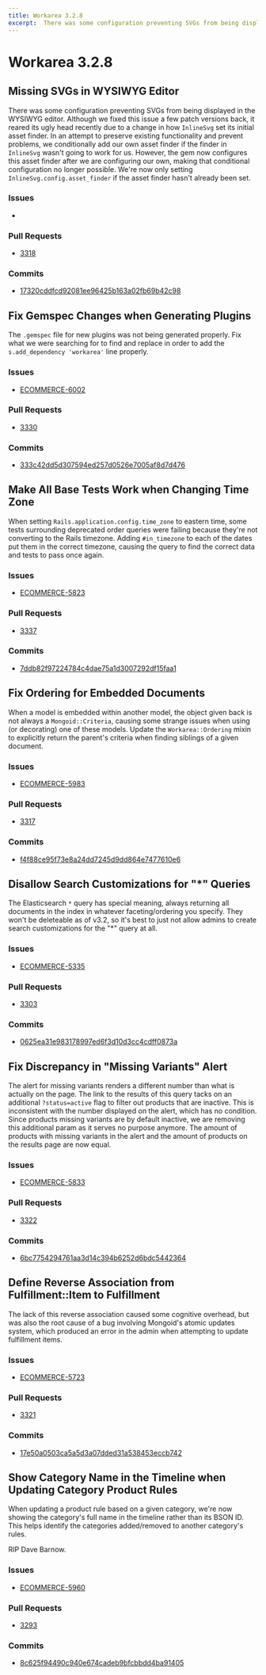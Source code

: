 ```yaml
---
title: Workarea 3.2.8
excerpt:  There was some configuration preventing SVGs from being displayed in the WYSIWYG editor. Although we fixed this issue a few patch versions back, it reared its ugly head recently due to a change in how InlineSvg set its initial asset finder. In an att
---
```


# Workarea 3.2.8

## Missing SVGs in WYSIWYG Editor

There was some configuration preventing SVGs from being displayed in the WYSIWYG editor. Although we fixed this issue a few patch versions back, it reared its ugly head recently due to a change in how `InlineSvg` set its initial asset finder. In an attempt to preserve existing functionality and prevent problems, we conditionally add our own asset finder if the finder in `InlineSvg` wasn't going to work for us. However, the gem now configures this asset finder after we are configuring our own, making that conditional configuration no longer possible. We're now only setting `InlineSvg.config.asset_finder` if the asset finder hasn't already been set.

### Issues

- 

### Pull Requests

- [3318](https://stash.tools.weblinc.com/projects/WL/repos/workarea/pull-requests/3318)

### Commits

- [17320cddfcd92081ee96425b163a02fb69b42c98](https://stash.tools.weblinc.com/projects/WL/repos/workarea/commits/17320cddfcd92081ee96425b163a02fb69b42c98)

## Fix Gemspec Changes when Generating Plugins

The `.gemspec` file for new plugins was not being generated properly. Fix what we were searching for to find and replace in order to add the `s.add_dependency 'workarea'` line properly.

### Issues

- [ECOMMERCE-6002](https://jira.tools.weblinc.com/browse/ECOMMERCE-6002)

### Pull Requests

- [3330](https://stash.tools.weblinc.com/projects/WL/repos/workarea/pull-requests/3330)

### Commits

- [333c42dd5d307594ed257d0526e7005af8d7d476](https://stash.tools.weblinc.com/projects/WL/repos/workarea/commits/333c42dd5d307594ed257d0526e7005af8d7d476)

## Make All Base Tests Work when Changing Time Zone

When setting `Rails.application.config.time_zone` to eastern time, some tests surrounding deprecated order queries were failing because they're not converting to the Rails timezone. Adding `#in_timezone` to each of the dates put them in the correct timezone, causing the query to find the correct data and tests to pass once again.

### Issues

- [ECOMMERCE-5823](https://jira.tools.weblinc.com/browse/ECOMMERCE-5823)

### Pull Requests

- [3337](https://stash.tools.weblinc.com/projects/WL/repos/workarea/pull-requests/3337)

### Commits

- [7ddb82f97224784c4dae75a1d3007292df15faa1](https://stash.tools.weblinc.com/projects/WL/repos/workarea/commits/7ddb82f97224784c4dae75a1d3007292df15faa1)

## Fix Ordering for Embedded Documents

When a model is embedded within another model, the object given back is not always a `Mongoid::Criteria`, causing some strange issues when using (or decorating) one of these models. Update the `Workarea::Ordering` mixin to explicitly return the parent's criteria when finding siblings of a given document.

### Issues

- [ECOMMERCE-5983](https://jira.tools.weblinc.com/browse/ECOMMERCE-5983)

### Pull Requests

- [3317](https://stash.tools.weblinc.com/projects/WL/repos/workarea/pull-requests/3317)

### Commits

- [f4f88ce95f73e8a24dd7245d9dd864e7477610e6](https://stash.tools.weblinc.com/projects/WL/repos/workarea/commits/f4f88ce95f73e8a24dd7245d9dd864e7477610e6)

## Disallow Search Customizations for "\*" Queries

The Elasticsearch `*` query has special meaning, always returning all documents in the index in whatever faceting/ordering you specify. They won't be deleteable as of v3.2, so it's best to just not allow admins to create search customizations for the "\*" query at all.

### Issues

- [ECOMMERCE-5335](https://jira.tools.weblinc.com/browse/ECOMMERCE-5335)

### Pull Requests

- [3303](https://stash.tools.weblinc.com/projects/WL/repos/workarea/pull-requests/3303)

### Commits

- [0625ea31e983178997ed6f3d10d3cc4cdff0873a](https://stash.tools.weblinc.com/projects/WL/repos/workarea/commits/0625ea31e983178997ed6f3d10d3cc4cdff0873a)

## Fix Discrepancy in "Missing Variants" Alert

The alert for missing variants renders a different number than what is actually on the page. The link to the results of this query tacks on an additional `?status=active` flag to filter out products that are inactive. This is inconsistent with the number displayed on the alert, which has no condition. Since products missing variants are by default inactive, we are removing this additional param as it serves no purpose anymore. The amount of products with missing variants in the alert and the amount of products on the results page are now equal.

### Issues

- [ECOMMERCE-5833](https://jira.tools.weblinc.com/browse/ECOMMERCE-5833)

### Pull Requests

- [3322](https://stash.tools.weblinc.com/projects/WL/repos/workarea/pull-requests/3322)

### Commits

- [6bc7754294761aa3d14c394b6252d6bdc5442364](https://stash.tools.weblinc.com/projects/WL/repos/workarea/commits/6bc7754294761aa3d14c394b6252d6bdc5442364)

## Define Reverse Association from Fulfillment::Item to Fulfillment

The lack of this reverse association caused some cognitive overhead, but was also the root cause of a bug involving Mongoid's atomic updates system, which produced an error in the admin when attempting to update fulfillment items.

### Issues

- [ECOMMERCE-5723](https://jira.tools.weblinc.com/browse/ECOMMERCE-5723)

### Pull Requests

- [3321](https://stash.tools.weblinc.com/projects/WL/repos/workarea/pull-requests/3321)

### Commits

- [17e50a0503ca5a5d3a07dded31a538453eccb742](https://stash.tools.weblinc.com/projects/WL/repos/workarea/commits/17e50a0503ca5a5d3a07dded31a538453eccb742)

## Show Category Name in the Timeline when Updating Category Product Rules

When updating a product rule based on a given category, we're now showing the category's full name in the timeline rather than its BSON ID. This helps identify the categories added/removed to another category's rules.

RIP Dave Barnow.

### Issues

- [ECOMMERCE-5960](https://jira.tools.weblinc.com/browse/ECOMMERCE-5960)

### Pull Requests

- [3293](https://stash.tools.weblinc.com/projects/WL/repos/workarea/pull-requests/3293)

### Commits

- [8c625f94490c940e674cadeb9bfcbbdd4ba91405](https://stash.tools.weblinc.com/projects/WL/repos/workarea/commits/8c625f94490c940e674cadeb9bfcbbdd4ba91405)

